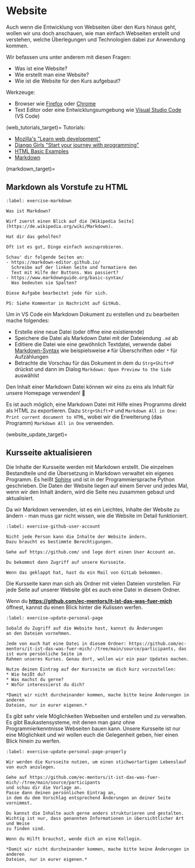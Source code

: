# Website

Auch wenn die Entwicklung von Webseiten über den Kurs hinaus geht,
wollen wir uns doch anschauen, wie man einfach Webseiten erstellt
und verstehen, welche Überlegungen und Technologien dabei zur
Anwendung kommen.

Wir befassen uns unter anderem mit diesen Fragen:
- Was ist eine Website?
- Wie erstellt man eine Website?
- Wie ist die Website für den Kurs aufgebaut?

Werkzeuge:
- Browser wie [Firefox](https://www.mozilla.org/en-US/firefox/new/) oder [Chrome](https://www.google.com/chrome/index.html)
- Text Editor oder eine Entwicklungsumgebung wie [Visual Studio Code](https://code.visualstudio.com/) (VS Code)

(web_tutorials_target)=
Tutorials:
- [Mozilla's "Learn web development"](https://developer.mozilla.org/en-US/docs/Learn)
- [Django Girls "Start your journey with programming"](https://djangogirls.org/en/resources/)
- [HTML Basic Examples](https://www.w3schools.com/html/html_basic.asp)
- [Markdown](https://commonmark.org/)

(markdown_target)=
## Markdown als Vorstufe zu HTML

```{exercise} Markdown kennen lernen (15 Minuten)
:label: exercise-markdown

Was ist Markdown?

Wirf zuerst einen Blick auf die [Wikipedia Seite](https://de.wikipedia.org/wiki/Markdown).

Hat dir das geholfen?

Oft ist es gut, Dinge einfach auszuprobieren.

Schau' dir folgende Seiten an:
- https://markdown-editor.github.io/
  Schreibe auf der linken Seite und formatiere den
  Text mit Hilfe der Buttons. Was passiert?
- https://www.markdownguide.org/basic-syntax/
  Was bedeuten sie Spalten?

Diese Aufgabe bearbeitet jede für sich.

PS: Siehe Kommentar in Nachricht auf GitHub.
```

Um in VS Code ein Markdown Dokument zu erstellen und zu bearbeiten mache folgendes:
* Erstelle eine neue Datei (oder öffne eine existierende)
* Speichere die Datei als Markdown Datei mit der Dateiendung `.md` ab
* Editiere die Datei wie eine gewöhnlich Textdatei, verwende dabei [Markdown-Syntax](https://commonmark.org/help/) wie beispielsweise `#` für Überschriften oder `*` für Aufzählungen
* Betrachte die Vorschau für das Dokument in dem du `Strg+Shift+P` drückst und dann
  im Dialog `Markdown: Open Preview to the Side` auswählst

Den Inhalt einer Markdown Datei können wir eins zu eins als Inhalt für unsere Homepage
verwenden! 🤸

Es ist auch möglich, eine Markdown Datei mit Hilfe eines Programms direkt als HTML zu
exportieren. Dazu `Strg+Shift+P` und `Markdown All in One: Print current document to HTML`,
wobei wir die Erweiterung (das Programm) `Markdown All in One` verwenden.

(website_update_target)=
## Kursseite aktualisieren

Die Inhalte der Kursseite werden mit Markdown erstellt.
Die einzelnen Bestandteile und die Übersetzung in Markdown verwaltet ein eigenes Programm.
Es heißt [Sphinx](https://www.sphinx-doc.org/en/master/) und ist in der Programmiersprache
Python geschrieben.
Die Daten der Website liegen auf einem Server und jedes Mal, wenn wir den Inhalt ändern, wird
die Seite neu zusammen gebaut und aktualisiert.

Da wir Markdown verwenden, ist es ein Leichtes, Inhalte der Website zu ändern - man muss gar nicht
wissen, wie die Website im Detail funktioniert.


```{exercise} User Account für GitHub.com
:label: exercise-github-user-account

Nicht jede Person kann die Inhalte der Website ändern.
Dazu braucht es bestimmte Berechtigungen.

Gehe auf https://github.com/ und lege dort einen User Account an.

Du bekommst dann Zugriff auf unsere Kursseite.

Wenn das geklappt hat, hast du ein Mail von GitLab bekommen.
```

Die Kursseite kann man sich als Ordner mit vielen Dateien vorstellen.
Für jede Seite auf unserer Website gibt es auch eine Datei in diesem Ordner.

Wenn du **https://github.com/ec-mentors/it-ist-das-was-fuer-mich** öffnest,
kannst du einen Blick hinter die Kulissen werfen.


```{exercise} Update der persönlichen Kursseite
:label: exercise-update-personal-page

Sobald du Zugriff auf die Website hast, kannst du Änderungen
an den Dateien vornehmen.

Jede von euch hat eine Datei in diesem Ordner: https://github.com/ec-mentors/it-ist-das-was-fuer-mich/-/tree/main/source/participants, das ist eure persönliche Seite im
Rahmen unseres Kurses. Genau dort, wollen wir ein paar Updates machen.

Nutze deinen Eintrag auf der Kursseite um dich kurz vorzustellen:
* Wie heißt du?
* Was machst du gerne?
* Wofür interessierst du dich?

*Damit wir nicht durcheinander kommen, mache bitte keine Änderungen in anderen
Dateien, nur in eurer eigenen.*
```

Es gibt sehr viele Möglichkeiten Webseiten und erstellen und zu verwalten.
Es gibt Baukastensysteme, mit denen man ganz ohne Programmierkenntnisse Webseiten
bauen kann.
Unsere Kursseite ist nur eine Möglichkeit und wir wollen euch die Gelegenheit
geben, hier einen Blick hinein zu werfen.


```{exercise} Persönliche Kursseite als Mini-Lebenslauf
:label: exercise-update-personal-page-properly

Wir werden die Kursseite nutzen, um einen stichwortartigen Lebenslauf
von euch anzulegen.

Gehe auf https://github.com/ec-mentors/it-ist-das-was-fuer-mich/-/tree/main/source/participants
und schau dir die Vorlage an.
Passe dann deinen persönlichen Eintrag an,
in dem du dem Vorschlag entsprechend Änderungen an deiner Seite vornimmst.

Du kannst die Inhalte auch gerne anders strukturieren und gestalten.
Wichtig ist nur, dass genannten Informationen in übersichtlicher Art und Weise
zu finden sind.

Wenn du Hilft brauchst, wende dich an eine Kollegin.

*Damit wir nicht durcheinander kommen, mache bitte keine Änderungen in anderen
Dateien, nur in eurer eigenen.*
```